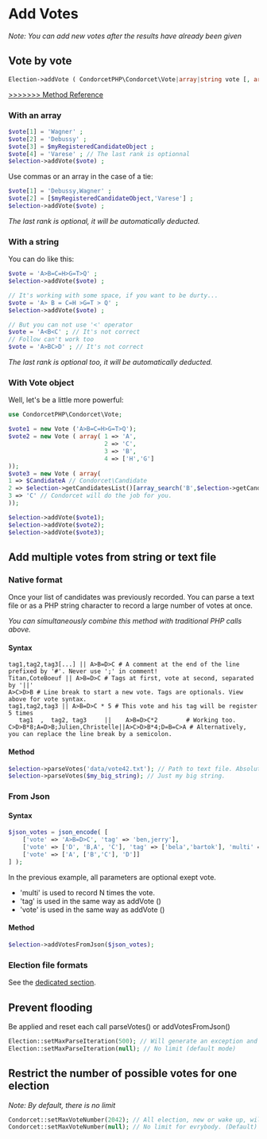# Add Votes
_Note: You can add new votes after the results have already been given_

## Vote by vote
```php
Election->addVote ( CondorcetPHP\Condorcet\Vote|array|string vote [, array|string|null tags = null] ): CondorcetPHP\Condorcet\Vote
```
[>>>>>>> Method Reference](https://github.com/julien-boudry/Condorcet/blob/master/Documentation/Election%20Class/public%20Election--addVote.md)


<!-- tabs:start -->
### **With an array**
```php
$vote[1] = 'Wagner' ;
$vote[2] = 'Debussy' ;
$vote[3] = $myRegisteredCandidateObject ;
$vote[4] = 'Varese' ; // The last rank is optionnal
$election->addVote($vote) ;
```

Use commas or an array in the case of a tie:
```php
$vote[1] = 'Debussy,Wagner' ;
$vote[2] = [$myRegisteredCandidateObject,'Varese'] ;
$election->addVote($vote) ;
```

*The last rank is optional, it will be automatically deducted.*

### **With a string**
You can do like this:

```php
$vote = 'A>B=C=H>G=T>Q' ;
$election->addVote($vote) ;

// It's working with some space, if you want to be durty...
$vote = 'A> B = C=H >G=T > Q' ;
$election->addVote($vote) ;

// But you can not use '<' operator
$vote = 'A<B<C' ; // It's not correct
// Follow can't work too
$vote = 'A>BC>D' ; // It's not correct
```

*The last rank is optional too, it will be automatically deducted.*


### **With Vote object**
Well, let's be a little more powerful:

```php
use CondorcetPHP\Condorcet\Vote;

$vote1 = new Vote ('A>B=C=H>G=T>Q');
$vote2 = new Vote ( array( 1 => 'A',
                           2 => 'C',
                           3 => 'B',
                           4 => ['H','G']
));
$vote3 = new Vote ( array(
1 => $CandidateA // Condorcet\Candidate
2 => $election->getCandidatesList()[array_search('B',$election->getCandidatesList(),false)] // Put the object corresponding to the 'B' candidate from getCandidatesList method. Off course, ou can also just entrer string 'B' and Condorcet will do the job for you.
3 => 'C' // Condorcet will do the job for you.
));

$election->addVote($vote1);
$election->addVote($vote2);
$election->addVote($vote3);
```
<!-- tabs:end -->


## Add multiple votes from string or text file

<!-- tabs:start -->
### **Native format**
Once your list of candidates was previously recorded. You can parse a text file or as a PHP string character to record a large number of votes at once.

*You can simultaneously combine this method with traditional PHP calls above.*

#### Syntax <!-- {docsify-ignore} -->
```
tag1,tag2,tag3[...] || A>B=D>C # A comment at the end of the line prefixed by '#'. Never use ';' in comment!
Titan,CoteBoeuf || A>B=D>C # Tags at first, vote at second, separated by '||'
A>C>D>B # Line break to start a new vote. Tags are optionals. View above for vote syntax.
tag1,tag2,tag3 || A>B=D>C * 5 # This vote and his tag will be register 5 times
   tag1  ,  tag2, tag3     ||    A>B=D>C*2        # Working too.
C>D>B*8;A=D>B;Julien,Christelle||A>C>D>B*4;D=B=C>A # Alternatively, you can replace the line break by a semicolon.
```

#### Method <!-- {docsify-ignore} -->
```php
$election->parseVotes('data/vote42.txt'); // Path to text file. Absolute or relative.
$election->parseVotes($my_big_string); // Just my big string.
```

### **From Json**

#### Syntax <!-- {docsify-ignore} -->
```php
$json_votes = json_encode( [
	['vote' => 'A>B=D>C', 'tag' => 'ben,jerry'],
	['vote' => ['D', 'B,A', 'C'], 'tag' => ['bela','bartok'], 'multi' => 5],
	['vote' => ['A', ['B','C'], 'D']]
] );
```

In the previous example, all parameters are optional exept vote.
* 'multi' is used to record N times the vote.
* 'tag' is used in the same way as addVote ()
* 'vote' is used in the same way as addVote ()

#### Method <!-- {docsify-ignore} -->
```php
$election->addVotesFromJson($json_votes);
```

### **Election file formats**
See the [dedicated section](3.AsPhpLibrary/7.GoFurther/ElectionFilesFormats.md#election-files-formats).
<!-- tabs:end -->


## Prevent flooding

Be applied and reset each call parseVotes() or addVotesFromJson()

```php
Election::setMaxParseIteration(500); // Will generate an exception and stop after 500 registered vote by call. Not any vote will be registered.
Election::setMaxParseIteration(null); // No limit (default mode)
```

## Restrict the number of possible votes for one election
_Note: By default, there is no limit_

```php
Condorcet::setMaxVoteNumber(2042); // All election, new or wake up, will be limit at this maximum vote number.
Condorcet::setMaxVoteNumber(null); // No limit for evrybody. (Default)
```